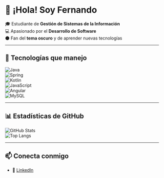 # 👋 ¡Hola! Soy Fernando  

🎓 Estudiante de **Gestión de Sistemas de la Información**  
💻 Apasionado por el **Desarrollo de Software**  
🌑 Fan del **tema oscuro** y de aprender nuevas tecnologías  

---

## 🚀 Tecnologías que manejo

![Java](https://img.shields.io/badge/Java-%23ED8B00.svg?style=for-the-badge&logo=java&logoColor=white)  
![Spring](https://img.shields.io/badge/Spring-%236DB33F.svg?style=for-the-badge&logo=spring&logoColor=white)  
![Kotlin](https://img.shields.io/badge/Kotlin-%230095D5.svg?style=for-the-badge&logo=kotlin&logoColor=white)  
![JavaScript](https://img.shields.io/badge/JavaScript-%23F7DF1E.svg?style=for-the-badge&logo=javascript&logoColor=black)  
![Angular](https://img.shields.io/badge/Angular-%23DD0031.svg?style=for-the-badge&logo=angular&logoColor=white)  
![MySQL](https://img.shields.io/badge/MySQL-%2300f.svg?style=for-the-badge&logo=mysql&logoColor=white)  

---

## 📊 Estadísticas de GitHub

![GitHub Stats](https://github-readme-stats.vercel.app/api?username=TU-USUARIO&show_icons=true&theme=tokyonight)  
![Top Langs](https://github-readme-stats.vercel.app/api/top-langs/?username=TU-USUARIO&layout=compact&theme=tokyonight)  

---

## 📫 Conecta conmigo
- 💼 [LinkedIn](www.linkedin.com/in/fmab)
